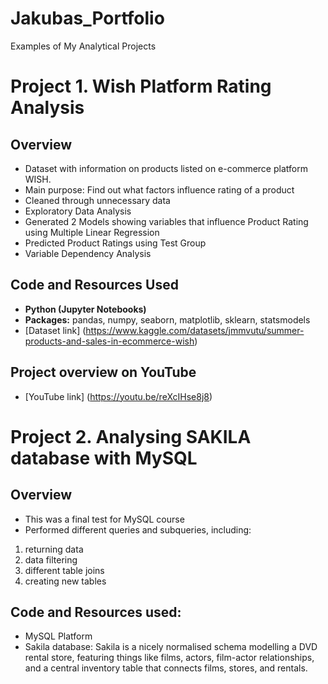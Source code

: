 # Jakubas_Portfolio
Examples of My Analytical Projects

# Project 1. Wish Platform Rating Analysis

##  Overview
* Dataset with information on products listed on e-commerce platform WISH.
* Main purpose: Find out what factors influence rating of a product
* Cleaned through unnecessary data
* Exploratory Data Analysis
* Generated 2 Models showing variables that influence Product Rating using Multiple Linear Regression 
* Predicted Product Ratings using Test Group
* Variable Dependency Analysis

## Code and Resources Used
- **Python (Jupyter Notebooks)**
- **Packages:** pandas, numpy, seaborn, matplotlib, sklearn, statsmodels
- [Dataset link] (https://www.kaggle.com/datasets/jmmvutu/summer-products-and-sales-in-ecommerce-wish)

## Project overview on YouTube
- [YouTube link] (https://youtu.be/reXcIHse8j8)

# Project 2. Analysing SAKILA database with MySQL

##  Overview
* This was a final test for MySQL course
* Performed different queries and subqueries, including:
1. returning data 
2. data filtering 
3. different table joins
4. creating new tables

## Code and Resources used:
* MySQL Platform
* Sakila database: Sakila is a nicely normalised schema modelling a DVD rental store, featuring things like films, actors, film-actor relationships, and a central inventory table that connects films, stores, and rentals.
